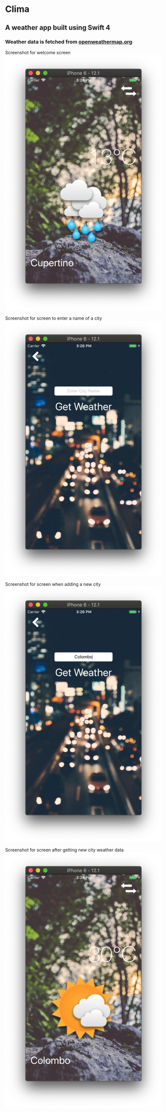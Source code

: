 # Clima

## A weather app built using Swift 4

### Weather data is fetched from [openweathermap.org](https://openweathermap.org/api)


Screenshot for welcome screen
![alt text](https://github.com/apramodya/Clima/raw/master/screenshots/1.png)

Screenshot for screen to enter a name of a city
![alt text](https://github.com/apramodya/Clima/raw/master/screenshots/2.png)

Screenshot for screen when adding a new city
![alt text](https://github.com/apramodya/Clima/raw/master/screenshots/3.png)

Screenshot for screen after getting new city weather data
![alt text](https://github.com/apramodya/Clima/raw/master/screenshots/4.png)

